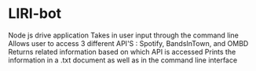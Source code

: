 # LIRI-bot
Node js drive application
Takes in user input through the command line
Allows user to access 3 different API'S : Spotify, BandsInTown, and OMBD
Returns related information based on which API is accessed 
Prints the information in a .txt document as well as in the command line interface
